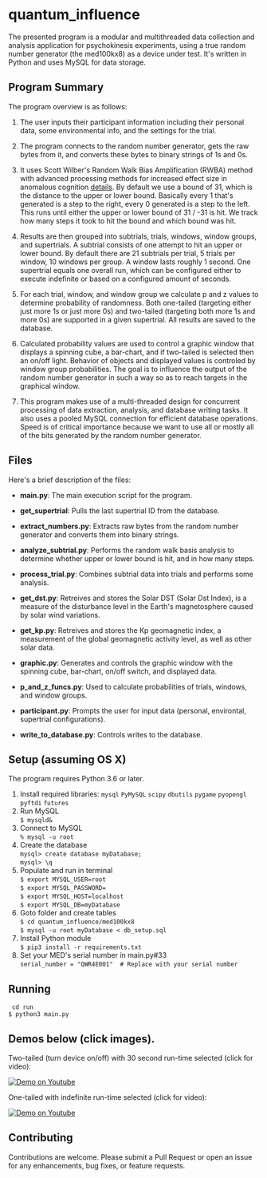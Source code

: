 # quantum_influence
The presented program is a modular and multithreaded data collection and analysis application for psychokinesis experiments, using a true random number generator (the med100kx8) as a device under test. It's written in Python and uses MySQL for data storage.


## Program Summary

The program overview is as follows:

1. The user inputs their participant information including their personal data, some environmental info, and the settings for the trial.

1. The program connects to the random number generator, gets the raw bytes from it, and converts these bytes to binary strings of 1s and 0s.

1. It uses Scott Wilber's Random Walk Bias Amplification (RWBA) method with advanced processing methods for increased effect size in anomalous cognition [details](https://drive.google.com/file/d/1rP7Ee35K0kbQ3zXCcZvnj3d5WqmROTT_/view). By default we use a bound of 31, which is the distance to the upper or lower bound. Basically every 1 that's generated is a step to the right, every 0 generated is a step to the left. This runs until either the upper or lower bound of 31 / -31 is hit. We track how many steps it took to hit the bound and which bound was hit.

1. Results are then grouped into subtrials, trials, windows, window groups, and supertrials. A subtrial consists of one attempt to hit an upper or lower bound. By default there are 21 subtrials per trial, 5 trials per window, 10 windows per group. A window lasts roughly 1 second. One supertrial equals one overall run, which can be configured either to execute indefinite or based on a configured amount of seconds.

1. For each trial, window, and window group we calculate p and z values to determine probability of randomness. Both one-tailed (targeting either just more 1s or just more 0s) and two-tailed (targeting both more 1s and more 0s) are supported in a given supertrial. All results are saved to the database.

1. Calculated probability values are used to control a graphic window that displays a spinning cube, a bar-chart, and if two-tailed is selected then an on/off light. Behavior of objects and displayed values is controled by window group probabilities. The goal is to influence the output of the random number generator in such a way so as to reach targets in the graphical window.

1. This program makes use of a multi-threaded design for concurrent processing of data extraction, analysis, and database writing tasks. It also uses a pooled MySQL connection for efficient database operations. Speed is of critical importance because we want to use all or mostly all of the bits generated by the random number generator.


## Files

Here's a brief description of the files:

* **main.py**: The main execution script for the program. 

* **get_supertrial**: Pulls the last supertrial ID from the database.

* **extract_numbers.py**: Extracts raw bytes from the random number generator and converts them into binary strings.

* **analyze_subtrial.py**: Performs the random walk basis analysis to determine whether upper or lower bound is hit, and in how many steps.

* **process_trial.py**: Combines subtrial data into trials and performs some analysis.

* **get_dst.py**: Retreives and stores the Solar DST (Solar Dst Index), is a measure of the disturbance level in the Earth's magnetosphere caused by solar wind variations.

* **get_kp.py**: Retreives and stores the Kp geomagnetic index, a measurement of the global geomagnetic activity level, as well as other solar data. 

* **graphic.py**: Generates and controls the graphic window with the spinning cube, bar-chart, on/off switch, and displayed data.

* **p_and_z_funcs.py**: Used to calculate probabilities of trials, windows, and window groups.

* **participant.py**: Prompts the user for input data (personal, environtal, supertrial configurations).

* **write_to_database.py**: Controls writes to the database.


## Setup (assuming OS X)

The program requires Python 3.6 or later.

1. Install required libraries:
    ```mysql```
    ```PyMySQL```
    ```scipy```
    ```dbutils```
    ```pygame```
    ```pyopengl```
    ```pyftdi```
    ```futures```
1. Run MySQL\
    ```$ mysqld&```
1. Connect to MySQL\
    ```% mysql -u root```
1. Create the database\
    ```mysql> create database myDatabase;```\
    ```mysql> \q```
1. Populate and run in terminal\
    ```$ export MYSQL_USER=root```\
    ```$ export MYSQL_PASSWORD=```\
    ```$ export MYSQL_HOST=localhost```\
    ```$ export MYSQL_DB=myDatabase```
1. Goto folder and create tables\
    ```$ cd quantum_influence/med100kx8```\
    ```$ mysql -u root myDatabase < db_setup.sql```
1. Install Python module\
    ```$ pip3 install -r requirements.txt```
1. Set your MED's serial number in main.py#33\
    ```serial_number = "QWR4E001"  # Replace with your serial number```

## Running
``` cd run```\
```$ python3 main.py```

## Demos below (click images).

Two-tailed (turn device on/off) with 30 second run-time selected (click for video):

[![Demo on Youtube](https://i.ibb.co/z8pWwfC/screenshot1.png)](https://youtu.be/8FgY3Wmqm7Q)

One-tailed with indefinite run-time selected (click for video):

[![Demo on Youtube](https://i.ibb.co/12sFxLJ/screenshot2.png)](https://youtu.be/9u5S-hcTauI)


## Contributing
Contributions are welcome. Please submit a Pull Request or open an issue for any enhancements, bug fixes, or feature requests.
